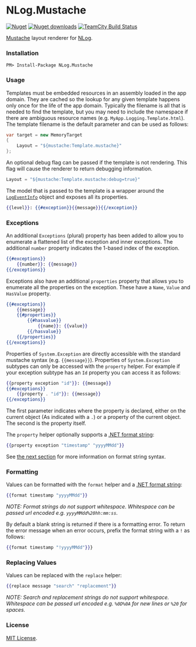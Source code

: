 NLog.Mustache
=============

[![Nuget](http://img.shields.io/nuget/v/NLog.Mustache.svg)](http://www.nuget.org/packages/NLog.Mustache/) [![Nuget downloads](http://img.shields.io/nuget/dt/NLog.Mustache.svg)](http://www.nuget.org/packages/NLog.Mustache/) [![TeamCity Build Status](https://img.shields.io/teamcity/http/build.mikeobrien.net/s/NLog_Mustache.svg?style=flat&label=TeamCity)](http://build.mikeobrien.net/viewType.html?buildTypeId=NLog_Mustache&guest=1)

[Mustache](https://mustache.github.io/) layout renderer for [NLog](http://nlog-project.org/).

### Installation

    PM> Install-Package NLog.Mustache

### Usage

Templates must be embedded resources in an assembly loaded in the app domain. They are cached so the lookup for any given template happens only once for the life of the app domain. Typically the filename is all that is needed to find the template, but you may need to include the namespace if there are ambiguous resource names (e.g. `MyApp.Logging.Template.html`). The template filename is the default parameter and can be used as follows:

```csharp
var target = new MemoryTarget
{
    Layout = "${mustache:Template.mustache}"
};
```

An optional debug flag can be passed if the template is not rendering. This flag will cause the renderer to return debugging information.

```csharp
Layout = "${mustache:Template.mustache:debug=true}"
```

The model that is passed to the template is a wrapper around the [`LogEventInfo`](https://github.com/NLog/NLog/blob/master/src/NLog/LogEventInfo.cs) object and exposes all its properties. 

```handlebars
{{level}}: {{#exception}}{{message}}{{/exception}}
```

### Exceptions

An additional `Exceptions` (plural) property has been added to allow you to enumerate a flattened list of the exception and inner exceptions. The additional `number` property indicates the 1-based index of the exception.

```handlebars
{{#exceptions}}
    {{number}}: {{message}}
{{/exceptions}}
```

Exceptions also have an additional `properties` property that allows you to enumerate all the properties on the exception. These have a `Name`, `Value` and `HasValue` property.

```handlebars
{{#exceptions}}
    {{message}}
    {{#properties}}
        {{#hasvalue}}
            {{name}}: {{value}}
        {{/hasvalue}}
    {{/properties}}
{{/exceptions}}
```

Properties of `System.Exception` are directly accessible with the standard mustache syntax (e.g. `{{message}}`). Properties of `System.Exception` subtypes can only be accessed with the `property` helper. For example if your exception subtype has an `Id` property you can access it as follows:

```handlebars
{{property exception "id"}}: {{message}}
{{#exceptions}}
    {{property . "id"}}: {{message}}
{{/exceptions}}
```

The first parameter indicates where the property is declared, either on the current object (As indicated with a `.`) or a property of the current object. The second is the property itself. 

The `property` helper optionally supports a [.NET format string](https://msdn.microsoft.com/en-us/library/26etazsy(v=vs.110).aspx):

```handlebars
{{property exception "timestamp" "yyyyMMdd"}}
```
See [the next section](#formatting) for more information on format string syntax.

### Formatting

Values can be formatted with the `format` helper and a [.NET format string](https://msdn.microsoft.com/en-us/library/26etazsy(v=vs.110).aspx):

```handlebars
{{format timestamp "yyyyMMdd"}}
```

*NOTE: Format strings do not support whitespace. Whitespace can be passed url encoded e.g. `yyyyMMdd%20hh:mm:ss`.*

By default a blank string is returned if there is a formatting error. To return the error message when an error occurs, prefix the format string with a `!` as follows:

```handlebars
{{format timestamp "!yyyyMMdd"}}}
```

### Replacing Values

Values can be replaced with the `replace` helper:

```handlebars
{{replace message "search" "replacement"}}
```

*NOTE: Search and replacement strings do not support whitespace. Whitespace can be passed url encoded e.g. `%0D%0A` for new lines or `%20` for spaces.*

### License

[MIT License](https://raw.githubusercontent.com/mikeobrien/NLog.Mustache/master/LICENSE).